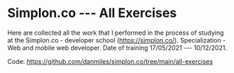 # Simplon.co --- All Exercises

Here are collected all the work that I performed in the process of studying at the Simplon.co - developer school (https://simplon.co/). Specialization - Web and mobile web developer. Date of training 17/05/2021 --- 10/12/2021.

Code: https://github.com/danmiles/simplon.co/tree/main/all-exercises
